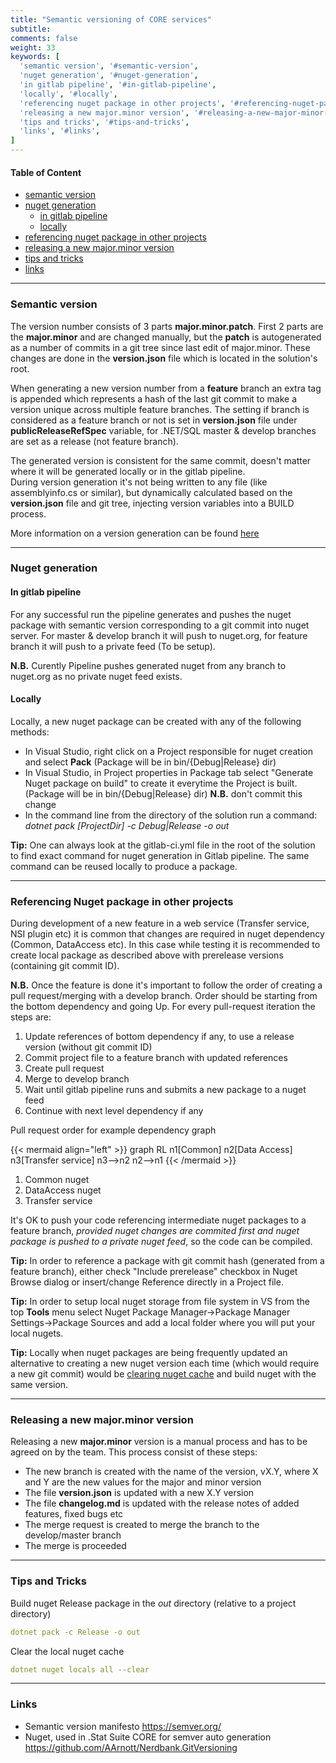 ```yaml
---
title: "Semantic versioning of CORE services"
subtitle: 
comments: false
weight: 33
keywords: [
  'semantic version', '#semantic-version',
  'nuget generation', '#nuget-generation',
  'in gitlab pipeline', '#in-gitlab-pipeline',
  'locally', '#locally',
  'referencing nuget package in other projects', '#referencing-nuget-package-in-other-projects',
  'releasing a new major.minor version', '#releasing-a-new-major-minor-version',
  'tips and tricks', '#tips-and-tricks',
  'links', '#links',
]
---
```

<!-- This page (or a sub-page or sub-section of this page) of the documentation is referenced as an external resource in the .Stat Academy:
* https://academy.siscc.org/courses/introduction-to-the-stat-suite-open-source-framework/
Any change affecting its URL must be communicated to the .Stat Academy content admin in advance. -->

#### Table of Content
- [semantic version](#semantic-version)
- [nuget generation](#nuget-generation)
  - [in gitlab pipeline](#in-gitlab-pipeline)
  - [locally](#locally)
- [referencing nuget package in other projects](#referencing-nuget-package-in-other-projects)
- [releasing a new major.minor version](#releasing-a-new-major-minor-version)
- [tips and tricks](#tips-and-tricks)
- [links](#links)

---

### Semantic version

The version number consists of 3 parts **major.minor.patch**. First 2 parts are the **major.minor** and are changed manually, but the **patch** is autogenerated as a number of commits in a git tree since last edit of major.minor. These changes are done in the **version.json** file which is located in the solution's root.  

When generating a new version number from a **feature** branch an extra tag is appended which represents a hash of the last git commit to make a version unique across multiple feature branches. The setting if branch is considered as a feature branch or not is set in **version.json** file under **publicReleaseRefSpec** variable, for .NET/SQL master & develop branches are set as a release (not feature branch).  

The generated version is consistent for the same commit, doesn't matter where it will be generated locally or in the gitlab pipeline.  
During version generation it's not being written to any file (like assemblyinfo.cs or similar), but dynamically calculated based on the **version.json** file and git tree, injecting version variables into a BUILD process.  

More information on a version generation can be found [here](https://github.com/AArnott/Nerdbank.GitVersioning#where-and-how-versions-are-calculated-and-applied) 

---

### Nuget generation
#### In gitlab pipeline
For any successful run the pipeline generates and pushes the nuget package with semantic version corresponding to a git commit into nuget server.
For master & develop branch it will push to nuget.org, for feature branch it will push to a private feed (To be setup).  

**N.B.** Curently Pipeline pushes generated nuget from any branch to nuget.org as no private nuget feed exists.

#### Locally
Locally, a new nuget package can be created with any of the following methods:  
- In Visual Studio, right click on a Project responsible for nuget creation and select **Pack** (Package will be in bin/{Debug|Release} dir) 
- In Visual Studio, in Project properties in Package tab select "Generate Nuget package on build" to create it everytime the Project is built. (Package will be in bin/{Debug|Release} dir)  **N.B.** don't commit this change
- In the command line from the directory of the solution run a command: *dotnet pack [ProjectDir] -c Debug|Release -o out*

**Tip:** One can always look at the gitlab-ci.yml file in the root of the solution to find exact command for nuget generation in Gitlab pipeline. The same command can be reused locally to produce a package.

---

### Referencing Nuget package in other projects 
During development of a new feature in a web service (Transfer service, NSI plugin etc) it is common that changes are required in nuget dependency (Common, DataAccess etc). In this case while testing it is recommended to create local package as described above with prerelease versions (containing git commit ID).  

**N.B.** Once the feature is done it's important to follow the order of creating a pull request/merging with a develop branch. Order should be starting from the bottom dependency and going Up. For every pull-request iteration the steps are:

1. Update references of bottom dependency if any, to use a release version (without git commit ID)
2. Commit project file to a feature branch with updated references
3. Create pull request
4. Merge to develop branch
5. Wait until gitlab pipeline runs and submits a new package to a nuget feed
6. Continue with next level dependency if any

Pull request order for example dependency graph 

{{< mermaid align="left" >}}
graph RL
n1[Common]
n2[Data Access]
n3[Transfer service]
n3-->n2
n2-->n1
{{< /mermaid >}}

1. Common nuget
2. DataAccess nuget
3. Transfer service

It's OK to push your code referencing intermediate nuget packages to a feature branch, *provided nuget changes are commited first and nuget package is pushed to a private nuget feed*, so the code can be compiled.  

**Tip:** In order to reference a package with git commit hash (generated from a feature branch), either check "Include prerelease" checkbox in Nuget Browse dialog or insert/change Reference directly in a Project file.  

**Tip:** In order to setup local nuget storage from file system in VS from the top **Tools** menu select Nuget Package Manager->Package Manager Settings->Package Sources and add a local folder where you will put your local nugets.  

**Tip:** Locally when nuget packages are being frequently updated an alternative to creating a new nuget version each time (which would require a new git commit) would be [clearing nuget cache](#tips-and-tricks) and build nuget with the same version.  

---

### Releasing a new major.minor version
Releasing a new **major.minor** version is a manual process and has to be agreed on by the team. 
This process consist of these steps:

- The new branch is created with the name of the version, vX.Y, where X and Y are the new values for the major and minor version
- The file **version.json** is updated with a new X.Y version
- The file **changelog.md** is updated with the release notes of added features, fixed bugs etc
- The merge request is created to merge the branch to the develop/master branch
- The merge is proceeded

---

### Tips and Tricks
Build nuget Release package in the *out* directory (relative to a project directory)  

```yaml
dotnet pack -c Release -o out
```

Clear the local nuget cache 

```yaml
dotnet nuget locals all --clear
```
---

### Links
- Semantic version manifesto https://semver.org/
- Nuget, used in .Stat Suite CORE for semver auto generation https://github.com/AArnott/Nerdbank.GitVersioning
